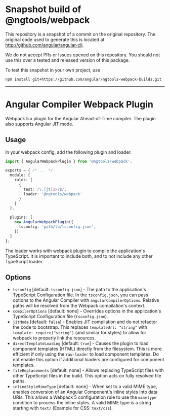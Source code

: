 
# Snapshot build of @ngtools/webpack

This repository is a snapshot of a commit on the original repository. The original code used to
generate this is located at http://github.com/angular/angular-cli.

We do not accept PRs or Issues opened on this repository. You should not use this over a tested and
released version of this package.

To test this snapshot in your own project, use

```bash
npm install git+https://github.com/angular/ngtools-webpack-builds.git
```

----
# Angular Compiler Webpack Plugin

Webpack 5.x plugin for the Angular Ahead-of-Time compiler. The plugin also supports Angular JIT mode.

## Usage

In your webpack config, add the following plugin and loader.

```typescript
import { AngularWebpackPlugin } from '@ngtools/webpack';

exports = { /* ... */
  module: {
    rules: [
      {
        test: /\.[jt]sx?$/,
        loader: '@ngtools/webpack'
      }
    ]
  },

  plugins: [
    new AngularWebpackPlugin({
      tsconfig: 'path/to/tsconfig.json',
    })
  ]
};
```

The loader works with webpack plugin to compile the application's TypeScript. It is important to include both, and to not include any other TypeScript loader.

## Options

* `tsconfig` [default: `tsconfig.json`] - The path to the application's TypeScript Configuration file. In the `tsconfig.json`, you can pass options to the Angular Compiler with `angularCompilerOptions`. Relative paths will be resolved from the Webpack compilation's context.
* `compilerOptions` [default: none] - Overrides options in the application's TypeScript Configuration file (`tsconfig.json`).
* `jitMode` [default: `false`] - Enables JIT compilation and do not refactor the code to bootstrap. This replaces `templateUrl: "string"` with `template: require("string")` (and similar for styles) to allow for webpack to properly link the resources.
* `directTemplateLoading` [default: `true`] - Causes the plugin to load component templates (HTML) directly from the filesystem.  This is more efficient if only using the `raw-loader` to load component templates.  Do not enable this option if additional loaders are configured for component templates.
* `fileReplacements` [default: none] - Allows replacing TypeScript files with other TypeScript files in the build. This option acts on fully resolved file paths.
* `inlineStyleMimeType` [default: none] - When set to a valid MIME type, enables conversion of an Angular Component's inline styles into data URIs.  This allows a Webpack 5 configuration rule to use the `mimetype` condition to process the inline styles. A valid MIME type is a string starting with `text/` (Example for CSS: `text/css`).
